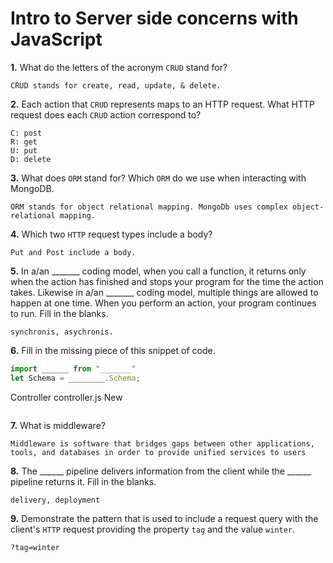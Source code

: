 # Intro to Server side concerns with JavaScript

**1.** What do the letters of the acronym `CRUD` stand for?
<!-- enter you answer in the space below -->
```
CRUD stands for create, read, update, & delete.
```
**2.** Each action that `CRUD` represents maps to an HTTP request. What HTTP request does each `CRUD` action correspond to?
<!-- enter you answer in the space below -->
```
C: post
R: get
U: put
D: delete
```
**3.** What does `ORM` stand for? Which `ORM` do we use when interacting with MongoDB. 
<!-- enter you answer in the space below -->
```
ORM stands for object relational mapping. MongoDb uses complex object-relational mapping.
```
**4.** Which two `HTTP` request types include a body?
<!-- enter you answer in the space below -->
```
Put and Post include a body.
```
**5.** In a/an _______ coding model, when you call a function, it returns only when the action has finished and stops your program for the time the action takes. Likewise in a/an _______ coding model, multiple things are allowed to happen at one time. When you perform an action, your program continues to run.  Fill in the blanks.
<!-- enter you answer in the space below -->
```
synchronis, asychronis. 

```

**6.** Fill in the missing piece of this snippet of code.
```js
import ______ from "_______"
let Schema = ________.Schema;
```
<!-- enter you answer in the space below -->
Controller controller.js
New
```

```
**7.** What is middleware?
<!-- enter you answer in the space below -->
```
Middleware is software that bridges gaps between other applications, tools, and databases in order to provide unified services to users

```
**8.** The ______ pipeline delivers information from the client while the ______ pipeline returns it. Fill in the blanks. 
<!-- enter you answer in the space below -->
```
delivery, deployment

```
**9.** 
Demonstrate the pattern that is used to include a request query with the client's `HTTP` request providing the property `tag` and the value `winter`.
<!-- enter you answer in the space below -->
```
?tag=winter

```